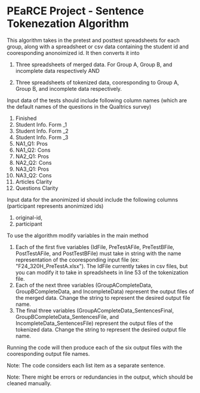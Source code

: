 # PEaRCE Project - Sentence Tokenezation Algorithm

This algorithm takes in the pretest and posttest spreadsheets for each group, along with a spreadsheet or csv data containing the student id and cooresponding anonoimized id. It then converts it into

1. Three spreadsheets of merged data. For Group A, Group B, and incomplete data respectively AND

2. Three spreadsheets of tokenized data, cooresponding to Group A, Group B, and incomplete data respectively.

Input data of the tests should include following column names (which are the default names of the questions in the Qualtrics survey)

1. Finished
2. Student Info. Form _1
3. Student Info. Form _2
4. Student Info. Form _3
5. NA1_Q1: Pros
6. NA1_Q2: Cons
7. NA2_Q1: Pros
8. NA2_Q2: Cons
9. NA3_Q1: Pros
10. NA3_Q2: Cons
11. Articles Clarity
12. Questions Clarity

Input data for the anonimized id should include the following columns (participant represents anonimized ids)
1. original-id,
2. participant

To use the algorithm modify variables in the main method
1. Each of the first five variables (IdFile, PreTestAFile, PreTestBFile, PostTestAFile, and PostTestBFile) must take in string with the name representation of the cooresponding input file (ex: "F24_320H_PreTestA.xlsx"). The IdFile currently takes in csv files, but you can modify it to take in spreadsheets in line 53 of the tokenization file.
2. Each of the next three variables (GroupACompleteData, GroupBCompleteData, and IncompleteData) represent the output files of the merged data. Change the string to represent the desired output file name.
3. The final three variables (GroupACompleteData_SentencesFinal, GroupBCompleteData_SentencesFile, and IncompleteData_SentencesFile) represent the output files of the tokenized data. Change the string to represent the desired output file name.

Running the code will then produce each of the six output files with the cooresponding output file names. 

Note: The code considers each list item as a separate sentence.

Note: There might be errors or redundancies in the output, which should be cleaned manually.
